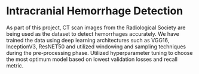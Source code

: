 # Intracranial Hemorrhage Detection

As part of this project, CT scan images from the Radiological Society are being used as the dataset to detect hemorrhages accurately. We have trained the data using deep learning architectures such as VGG16, InceptionV3, ResNET50 and utilized windowing and sampling techniques during the pre-processing phase. 
Utilized hyperparameter tuning to choose the most optimum model based on lowest validation losses and recall metric.
